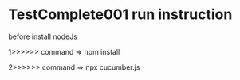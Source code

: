 # TestComplete001 run instruction 

before install nodeJs

1>>>>>>    command    =>    npm install 



2>>>>>>    command    =>    npx cucumber.js 
